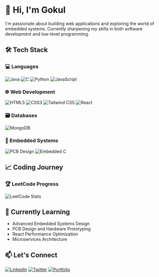 # 👋 Hi, I'm Gokul 

I'm passionate about building web applications and exploring the world of embedded systems. Currently sharpening my skills in both software development and low-level programming.

## 🛠️ Tech Stack

### 💻 Languages
![Java](https://img.shields.io/badge/Java-ED8B00?style=for-the-badge&logo=java&logoColor=white)
![C](https://img.shields.io/badge/C-00599C?style=for-the-badge&logo=c&logoColor=white)
![Python](https://img.shields.io/badge/Python-3670A0?style=for-the-badge&logo=python&logoColor=white)
![JavaScript](https://img.shields.io/badge/JavaScript-F7DF1E?style=for-the-badge&logo=javascript&logoColor=black)

### 🌐 Web Development
![HTML5](https://img.shields.io/badge/HTML5-E34F26?style=for-the-badge&logo=html5&logoColor=white)
![CSS3](https://img.shields.io/badge/CSS3-1572B6?style=for-the-badge&logo=css3&logoColor=white)
![Tailwind CSS](https://img.shields.io/badge/Tailwind_CSS-38B2AC?style=for-the-badge&logo=tailwind-css&logoColor=white)
![React](https://img.shields.io/badge/React-20232A?style=for-the-badge&logo=react&logoColor=61DAFB)

### 🗃️ Databases
![MongoDB](https://img.shields.io/badge/MongoDB-47A248?style=for-the-badge&logo=mongodb&logoColor=white)

### 🔌 Embedded Systems
![PCB Design](https://img.shields.io/badge/PCB_Design-10B981?style=for-the-badge&logo=circuit-diagram&logoColor=white)
![Embedded C](https://img.shields.io/badge/Embedded_C-00599C?style=for-the-badge&logo=c&logoColor=white)

## 📈 Coding Journey

### 🏆 LeetCode Progress
![LeetCode Stats](https://leetcard.jacoblin.cool/Gokul_r?theme=light&font=Fira%20Code&ext=contest)

## 🌱 Currently Learning
- Advanced Embedded Systems Design
- PCB Design and Hardware Prototyping
- React Performance Optimization
- Microservices Architecture

## 📫 Let's Connect
[![LinkedIn](https://img.shields.io/badge/LinkedIn-0077B5?style=for-the-badge&logo=linkedin&logoColor=white)](your-linkedin-url)
[![Twitter](https://img.shields.io/badge/Twitter-1DA1F2?style=for-the-badge&logo=twitter&logoColor=white)](your-twitter-url)
[![Portfolio](https://img.shields.io/badge/Portfolio-FF5722?style=for-the-badge&logo=google-chrome&logoColor=white)](your-portfolio-url)
